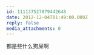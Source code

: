 ```yaml
---
id: 111137527879442648
date: 2012-12-04T01:49:00.000Z
reply: false
media_attachments: 0
---
```


都是些什么狗屎啊 ​​​​

